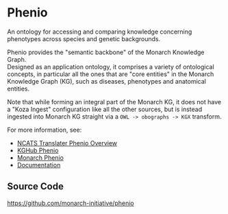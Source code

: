 # Phenio

An ontology for accessing and comparing knowledge concerning phenotypes across species and genetic backgrounds.

Phenio provides the "semantic backbone" of the Monarch Knowledge Graph.  
Designed as an application ontology, it comprises a variety of ontological concepts, in particular all the ones 
that are "core entities" in the Monarch Knowledge Graph (KG), such as diseases, phenotypes and anatomical entities.

Note that while forming an integral part of the Monarch KG, it does not have a "Koza Ingest" configuration like all the other sources, 
but is instead ingested into Monarch KG straight via a `OWL -> obographs -> KGX` transform.

For more information, see:  

- [NCATS Translater Phenio Overview](https://github.com/NCATSTranslator/Translator-All/wiki/phenio)
- [KGHub Phenio](https://github.com/Knowledge-Graph-Hub/kg-phenio)  
- [Monarch Phenio](https://github.com/monarch-initiative/phenio)
- [Documentation](https://monarch-initiative.github.io/phenio/)

## Source Code

https://github.com/monarch-initiative/phenio
